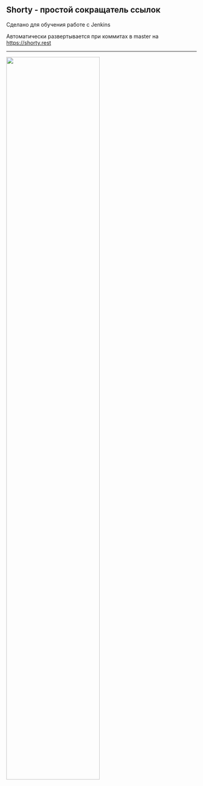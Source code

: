 ## Shorty - простой сокращатель ссылок

Сделано для обучения работе с Jenkins

Автоматически развертывается при коммитах в master на https://shorty.rest

---

<img src="https://github.com/user-attachments/assets/c4368691-67a6-4c7f-b97d-6289f12d9f19" width=70% height=70%>
